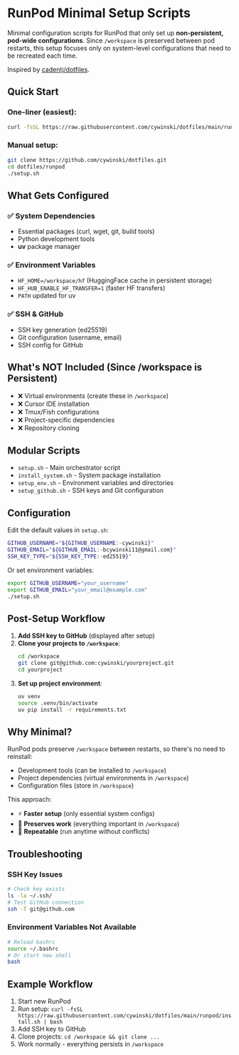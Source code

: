 # RunPod Minimal Setup Scripts

Minimal configuration scripts for RunPod that only set up **non-persistent, pod-wide configurations**. Since `/workspace` is preserved between pod restarts, this setup focuses only on system-level configurations that need to be recreated each time.

Inspired by [cadentj/dotfiles](https://github.com/cadentj/dotfiles/tree/main).

## Quick Start

### One-liner (easiest):
```bash
curl -fsSL https://raw.githubusercontent.com/cywinski/dotfiles/main/runpod/install.sh | bash
```

### Manual setup:
```bash
git clone https://github.com/cywinski/dotfiles.git
cd dotfiles/runpod
./setup.sh
```

## What Gets Configured

### ✅ System Dependencies
- Essential packages (curl, wget, git, build tools)
- Python development tools
- **uv** package manager

### ✅ Environment Variables
- `HF_HOME=/workspace/hf` (HuggingFace cache in persistent storage)
- `HF_HUB_ENABLE_HF_TRANSFER=1` (faster HF transfers)
- `PATH` updated for uv

### ✅ SSH & GitHub
- SSH key generation (ed25519)
- Git configuration (username, email)
- SSH config for GitHub

## What's NOT Included (Since /workspace is Persistent)

- ❌ Virtual environments (create these in `/workspace`)
- ❌ Cursor IDE installation
- ❌ Tmux/Fish configurations
- ❌ Project-specific dependencies
- ❌ Repository cloning

## Modular Scripts

- `setup.sh` - Main orchestrator script
- `install_system.sh` - System package installation
- `setup_env.sh` - Environment variables and directories
- `setup_github.sh` - SSH keys and Git configuration

## Configuration

Edit the default values in `setup.sh`:
```bash
GITHUB_USERNAME="${GITHUB_USERNAME:-cywinski}"
GITHUB_EMAIL="${GITHUB_EMAIL:-bcywinski11@gmail.com}"
SSH_KEY_TYPE="${SSH_KEY_TYPE:-ed25519}"
```

Or set environment variables:
```bash
export GITHUB_USERNAME="your_username"
export GITHUB_EMAIL="your_email@example.com"
./setup.sh
```

## Post-Setup Workflow

1. **Add SSH key to GitHub** (displayed after setup)
2. **Clone your projects to `/workspace`**:
   ```bash
   cd /workspace
   git clone git@github.com:cywinski/yourproject.git
   cd yourproject
   ```
3. **Set up project environment**:
   ```bash
   uv venv
   source .venv/bin/activate
   uv pip install -r requirements.txt
   ```

## Why Minimal?

RunPod pods preserve `/workspace` between restarts, so there's no need to reinstall:
- Development tools (can be installed to `/workspace`)
- Project dependencies (virtual environments in `/workspace`)
- Configuration files (store in `/workspace`)

This approach:
- ⚡ **Faster setup** (only essential system configs)
- 💾 **Preserves work** (everything important in `/workspace`)
- 🔄 **Repeatable** (run anytime without conflicts)

## Troubleshooting

### SSH Key Issues
```bash
# Check key exists
ls -la ~/.ssh/
# Test GitHub connection
ssh -T git@github.com
```

### Environment Variables Not Available
```bash
# Reload bashrc
source ~/.bashrc
# Or start new shell
bash
```

## Example Workflow

1. Start new RunPod
2. Run setup: `curl -fsSL https://raw.githubusercontent.com/cywinski/dotfiles/main/runpod/install.sh | bash`
3. Add SSH key to GitHub
4. Clone projects: `cd /workspace && git clone ...`
5. Work normally - everything persists in `/workspace`
